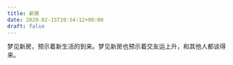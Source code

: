 ```yaml
---
title: 新房
date: 2020-02-15T20:54:12+08:00
draft: false
---
```


梦见新房，预示着新生活的到来。梦见新房也预示着交友运上升，和其他人都谈得来。